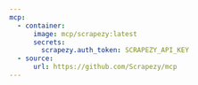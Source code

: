 ```yaml
---
mcp:
  - container:
      image: mcp/scrapezy:latest
      secrets:
        scrapezy.auth_token: SCRAPEZY_API_KEY
  - source:
      url: https://github.com/Scrapezy/mcp
---
```

